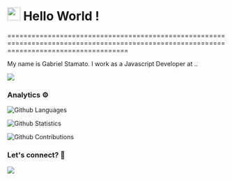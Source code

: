 
<h1><img src="https://emojis.slackmojis.com/emojis/images/1531849430/4246/blob-sunglasses.gif?1531849430" width="30"/> Hello World ! </h1>
==========================================================================================================================================


My name is Gabriel Stamato. I work as a Javascript Developer at ..

![](http://estruyf-github.azurewebsites.net/api/VisitorHit?user=stamatogabriel&repo=stamatogabriel&countColorcountColor)

### Analytics ⚙️

![Github Languages](https://github-readme-stats.vercel.app/api/top-langs/?username=stamatogabriel&layout=compact&count_private=true)

![Github Statistics](https://github-readme-stats.vercel.app/api/?username=stamatogabriel&count_private=true&show_icons=true)

![Github Contributions](https://github-readme-streak-stats.herokuapp.com/?user=stamatogabriel&hide_border=true)

### Let's connect? 🤝

<p align="left">

<a href="https://www.linkedin.com/in/gabriel-henrique-stamato-a5497780/"><img src="https://img.shields.io/badge/-LinkedIn-0077B5?style=flat&logo=Linkedin&logoColor=white"/></a>

</p>